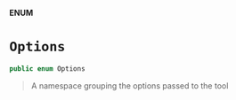 **ENUM**

# `Options`

```swift
public enum Options
```

> A namespace grouping the options passed to the tool
